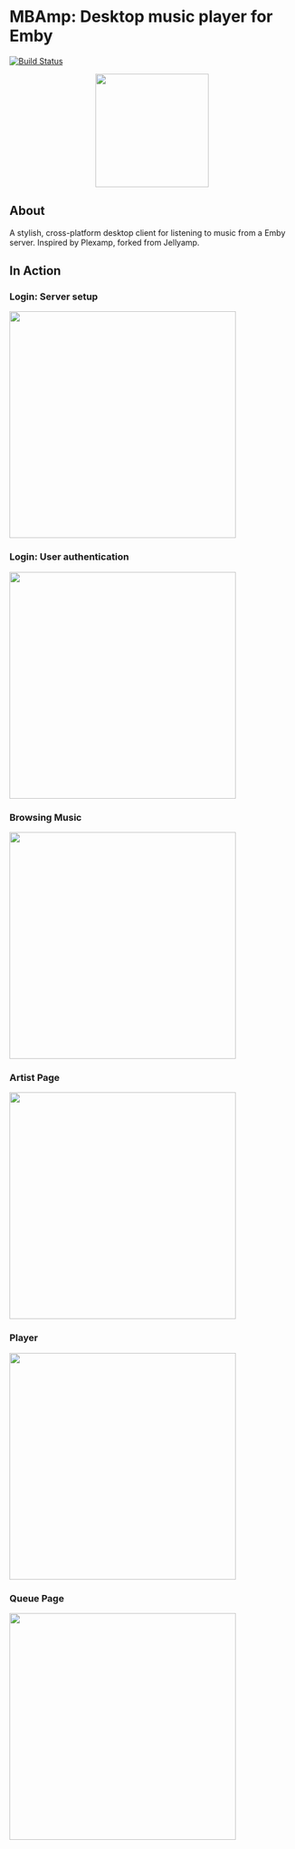 # MBAmp: Desktop music player for Emby

[![Build Status](https://travis-ci.org/m0ngr31/jellyamp.svg?branch=master)](https://travis-ci.org/m0ngr31/jellyamp)

<p align="center">
  <img src="https://i.imgur.com/jhZo5UI.png" width="200"/>
</p>

## About
A stylish, cross-platform desktop client for listening to music from a Emby server. Inspired by Plexamp, forked from Jellyamp.

## In Action

### Login: Server setup
<p>
  <img src="https://i.imgur.com/XLKQCvD.png" width="400">
</p>

### Login: User authentication
<p>
  <img src="https://i.imgur.com/CepOWaX.png" width="400">
</p>

### Browsing Music
<p>
  <img src="https://i.imgur.com/BtWkrYG.png" width="400">
</p>

### Artist Page
<p>
  <img src="https://i.imgur.com/kx77rl0.png" width="400">
</p>

### Player
<p>
  <img src="https://i.imgur.com/HmVRw8r.png" width="400">
</p>

### Queue Page
<p>
  <img src="https://i.imgur.com/6dTb11U.png" width="400">
</p>

